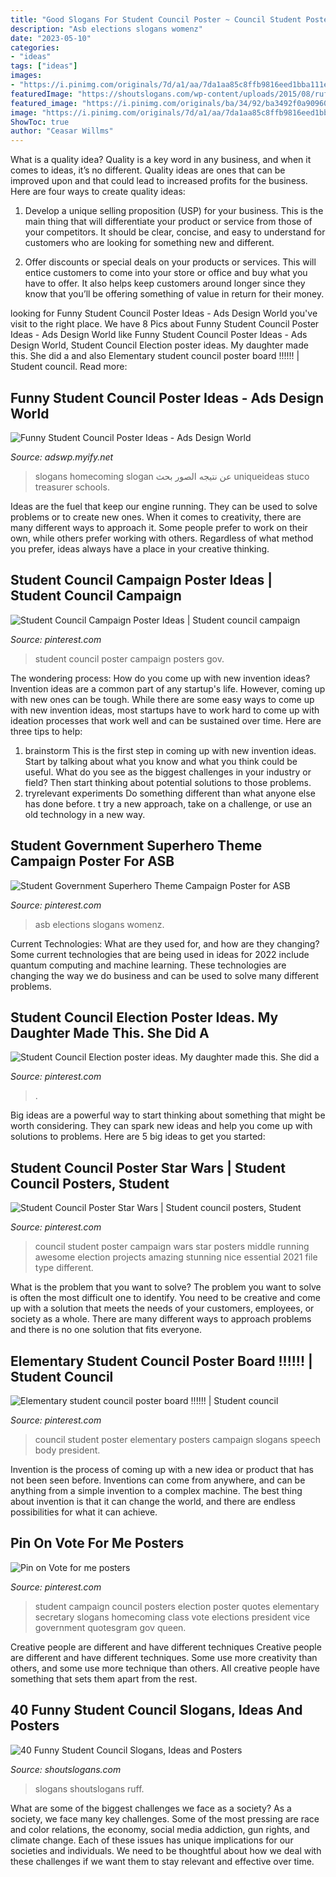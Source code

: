 ```yaml
---
title: "Good Slogans For Student Council Poster ~ Council Student Poster Campaign Wars Star Posters Middle Running Awesome Election Projects Amazing Stunning Nice Essential 2021 File Type Different"
description: "Asb elections slogans womenz"
date: "2023-05-10"
categories:
- "ideas"
tags: ["ideas"]
images:
- "https://i.pinimg.com/originals/7d/a1/aa/7da1aa85c8ffb9816eed1bba111ef369.jpg"
featuredImage: "https://shoutslogans.com/wp-content/uploads/2015/08/ruff-if-dont-vote.gif"
featured_image: "https://i.pinimg.com/originals/ba/34/92/ba3492f0a9096044ce426cb75179ebc7.jpg"
image: "https://i.pinimg.com/originals/7d/a1/aa/7da1aa85c8ffb9816eed1bba111ef369.jpg"
ShowToc: true
author: "Ceasar Willms"
---
```



What is a quality idea?
Quality is a key word in any business, and when it comes to ideas, it’s no different. Quality ideas are ones that can be improved upon and that could lead to increased profits for the business. Here are four ways to create quality ideas:
1. Develop a unique selling proposition (USP) for your business. This is the main thing that will differentiate your product or service from those of your competitors. It should be clear, concise, and easy to understand for customers who are looking for something new and different.

2. Offer discounts or special deals on your products or services. This will entice customers to come into your store or office and buy what you have to offer. It also helps keep customers around longer since they know that you’ll be offering something of value in return for their money.


	

		
looking for Funny Student Council Poster Ideas - Ads Design World you've visit to the right place. We have 8 Pics about Funny Student Council Poster Ideas - Ads Design World like Funny Student Council Poster Ideas - Ads Design World, Student Council Election poster ideas. My daughter made this. She did a and also Elementary student council poster board !!!!!! | Student council. Read more:
		
    
## Funny Student Council Poster Ideas - Ads Design World

<img loading=lazy src="https://i.pinimg.com/originals/ca/c7/bd/cac7bde094548f335e4f5969dbf34f81.jpg" onerror="this.onerror=null;this.src='https://tse3.mm.bing.net/th?id=OIP.UiwikLUCOWpXHWNi6oUZ2AHaNK&amp;pid=15.1';" alt="Funny Student Council Poster Ideas - Ads Design World">

_Source: adswp.myify.net_

>slogans homecoming slogan عن نتيجه الصور بحث uniqueideas stuco treasurer schools. 

	

Ideas are the fuel that keep our engine running. They can be used to solve problems or to create new ones. When it comes to creativity, there are many different ways to approach it. Some people prefer to work on their own, while others prefer working with others. Regardless of what method you prefer, ideas always have a place in your creative thinking.

    
## Student Council Campaign Poster Ideas | Student Council Campaign

<img loading=lazy src="https://i.pinimg.com/originals/ba/34/92/ba3492f0a9096044ce426cb75179ebc7.jpg" onerror="this.onerror=null;this.src='https://tse3.mm.bing.net/th?id=OIP.p75_7grPpy9rVot9vkd44AHaJ4&amp;pid=15.1';" alt="Student Council Campaign Poster Ideas | Student council campaign">

_Source: pinterest.com_

>student council poster campaign posters gov. 

	

The wondering process: How do you come up with new invention ideas?
Invention ideas are a common part of any startup's life. However, coming up with new ones can be tough. While there are some easy ways to come up with new invention ideas, most startups have to work hard to come up with ideation processes that work well and can be sustained over time. Here are three tips to help:
1) brainstorm
This is the first step in coming up with new invention ideas. Start by talking about what you know and what you think could be useful. What do you see as the biggest challenges in your industry or field? Then start thinking about potential solutions to those problems.
2) tryrelevant experiments
Do something different than what anyone else has done before. t try a new approach, take on a challenge, or use an old technology in a new way.

    
## Student Government Superhero Theme Campaign Poster For ASB

<img loading=lazy src="https://i.pinimg.com/originals/7d/a1/aa/7da1aa85c8ffb9816eed1bba111ef369.jpg" onerror="this.onerror=null;this.src='https://tse3.mm.bing.net/th?id=OIP.Pz1Vq0EtWc1LgTzi9aYqPwHaNK&amp;pid=15.1';" alt="Student Government Superhero Theme Campaign Poster for ASB">

_Source: pinterest.com_

>asb elections slogans womenz. 

	

Current Technologies: What are they used for, and how are they changing?
Some current technologies that are being used in ideas for 2022 include quantum computing and machine learning. These technologies are changing the way we do business and can be used to solve many different problems.

    
## Student Council Election Poster Ideas. My Daughter Made This. She Did A

<img loading=lazy src="https://i.pinimg.com/736x/8f/27/a7/8f27a735e7d715a62e6e8f3c34a6af40--student-council-posters-student-gov.jpg" onerror="this.onerror=null;this.src='https://tse2.mm.bing.net/th?id=OIP.k1TomEypwio5e8Bz1hLxvwHaKf&amp;pid=15.1';" alt="Student Council Election poster ideas. My daughter made this. She did a">

_Source: pinterest.com_

>. 

	

Big ideas are a powerful way to start thinking about something that might be worth considering. They can spark new ideas and help you come up with solutions to problems. Here are 5 big ideas to get you started: 

    
## Student Council Poster Star Wars | Student Council Posters, Student

<img loading=lazy src="https://i.pinimg.com/736x/19/e9/e0/19e9e08c978c3b3b3f83270954f72dec--student-council-posters-poster-ideas.jpg" onerror="this.onerror=null;this.src='https://tse1.mm.bing.net/th?id=OIP.AmQFaON7UZYcXDxGS-bCggHaJ3&amp;pid=15.1';" alt="Student Council Poster Star Wars | Student council posters, Student">

_Source: pinterest.com_

>council student poster campaign wars star posters middle running awesome election projects amazing stunning nice essential 2021 file type different. 

	

What is the problem that you want to solve?
The problem you want to solve is often the most difficult one to identify. You need to be creative and come up with a solution that meets the needs of your customers, employees, or society as a whole. There are many different ways to approach problems and there is no one solution that fits everyone.

    
## Elementary Student Council Poster Board !!!!!! | Student Council

<img loading=lazy src="https://i.pinimg.com/736x/64/e2/5b/64e25b6ac9835b5bdb7b66db57b060f2.jpg" onerror="this.onerror=null;this.src='https://tse3.mm.bing.net/th?id=OIP.zZNII7R6qR3wvF0D9QDoyQHaJ3&amp;pid=15.1';" alt="Elementary student council poster board !!!!!! | Student council">

_Source: pinterest.com_

>council student poster elementary posters campaign slogans speech body president. 

	

Invention is the process of coming up with a new idea or product that has not been seen before. Inventions can come from anywhere, and can be anything from a simple invention to a complex machine. The best thing about invention is that it can change the world, and there are endless possibilities for what it can achieve.

    
## Pin On Vote For Me Posters

<img loading=lazy src="https://i.pinimg.com/736x/3a/1c/10/3a1c109b5d6b42189bd8541ed97773da--school-campaign-ideas-student-council-posters.jpg" onerror="this.onerror=null;this.src='https://tse4.mm.bing.net/th?id=OIP.ifiovrvRRVB3TDF9V5a2IAHaJ4&amp;pid=15.1';" alt="Pin on Vote for me posters">

_Source: pinterest.com_

>student campaign council posters election poster quotes elementary secretary slogans homecoming class vote elections president vice government quotesgram gov queen. 

	

Creative people are different and have different techniques
Creative people are different and have different techniques. Some use more creativity than others, and some use more technique than others. All creative people have something that sets them apart from the rest.

    
## 40 Funny Student Council Slogans, Ideas And Posters

<img loading=lazy src="https://shoutslogans.com/wp-content/uploads/2015/08/ruff-if-dont-vote.gif" onerror="this.onerror=null;this.src='https://tse1.mm.bing.net/th?id=OIP.9rMfJ59zsh59TgUj4_MoKgAAAA&amp;pid=15.1';" alt="40 Funny Student Council Slogans, Ideas and Posters">

_Source: shoutslogans.com_

>slogans shoutslogans ruff. 

	

What are some of the biggest challenges we face as a society?
As a society, we face many key challenges. Some of the most pressing are race and color relations, the economy, social media addiction, gun rights, and climate change. Each of these issues has unique implications for our societies and individuals. We need to be thoughtful about how we deal with these challenges if we want them to stay relevant and effective over time.

